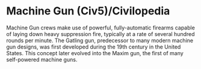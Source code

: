 # Machine Gun (Civ5)/Civilopedia

Machine Gun crews make use of powerful, fully-automatic firearms capable of laying down heavy suppression fire, typically at a rate of several hundred rounds per minute. The Gatling gun, predecessor to many modern machine gun designs, was first developed during the 19th century in the United States. This concept later evolved into the Maxim gun, the first of many self-powered machine guns.
